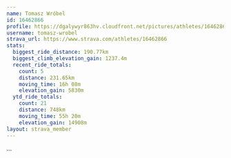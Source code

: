 ```yaml
---
name: Tomasz Wróbel
id: 16462866
profile: https://dgalywyr863hv.cloudfront.net/pictures/athletes/16462866/10169785/1/large.jpg
username: tomasz-wrobel
strava_url: https://www.strava.com/athletes/16462866
stats:
  biggest_ride_distance: 190.77km
  biggest_climb_elevation_gain: 1237.4m
  recent_ride_totals:
    count: 5
    distance: 231.65km
    moving_time: 16h 08m
    elevation_gain: 5830m
  ytd_ride_totals:
    count: 21
    distance: 748km
    moving_time: 55h 20m
    elevation_gain: 14908m
layout: strava_member
--- 
```

...
